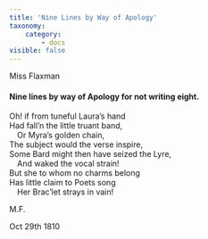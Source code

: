```yaml
---
title: 'Nine Lines by Way of Apology'
taxonomy:
    category:
        - docs
visible: false
---
```


<div class="author">Miss Flaxman</div>

#### Nine lines by way of Apology for not writing eight.  
  
Oh! if from tuneful Laura’s hand  
Had fall’n the little truant band,  
&emsp;Or Myra’s golden chain,  
The subject would the verse inspire,  
Some Bard might then have seized the Lyre,  
&emsp;And waked the vocal strain!  
But she to whom no charms belong  
Has little claim to Poets song  
&emsp;Her Brac’let strays in vain!  
  
M.F.  
  
Oct 29th 1810